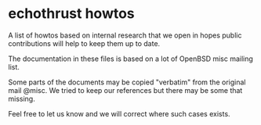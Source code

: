 # echothrust howtos
A list of howtos based on internal research that we open in hopes public contributions will help to keep them up to date.

The documentation in these files is based on a lot of OpenBSD misc mailing list.

Some parts of the documents may be copied "verbatim" from the original mail @misc. We tried to keep our references but there may be some that missing.

Feel free to let us know and we will correct where such cases exists.
